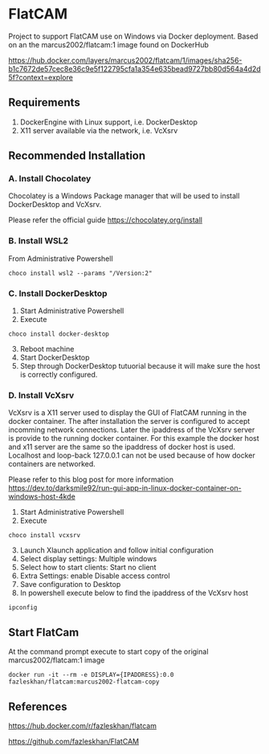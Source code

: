 # FlatCAM

Project to support FlatCAM use on Windows via Docker deployment. 
Based on an the marcus2002/flatcam:1 image found on DockerHub

https://hub.docker.com/layers/marcus2002/flatcam/1/images/sha256-b1c7672de57cec8e36c9e5f122795cfa1a354e635bead9727bb80d564a4d2d5f?context=explore

## Requirements

1. DockerEngine with Linux support, i.e. DockerDesktop
2. X11 server available via the network, i.e. VcXsrv

## Recommended Installation

### A. Install Chocolatey

Chocolatey is a Windows Package manager that will be used to install DockerDesktop and VcXsrv.

Please refer the official guide https://chocolatey.org/install

### B. Install WSL2

From Administrative Powershell
```
choco install wsl2 --params "/Version:2"
```

### C. Install DockerDesktop

1. Start Administrative Powershell
2. Execute
```
choco install docker-desktop
```
3. Reboot machine
4. Start DockerDesktop
5. Step through DockerDesktop tutuorial because it will make sure the host is correctly configured.

### D. Install VcXsrv

VcXsrv is a X11 server used to display the GUI of FlatCAM running in the docker container. 
The after installation the server is configured to accept incomming network connections.
Later the ipaddress of the VcXsrv server is provide to the running docker container.
For this example the docker host and x11 server are the same so the ipaddress of docker host is used.
Localhost and loop-back 127.0.0.1 can not be used because of how docker containers are networked.

Please refer to this blog post for more information https://dev.to/darksmile92/run-gui-app-in-linux-docker-container-on-windows-host-4kde

1. Start Administrative Powershell
2. Execute 
```
choco install vcxsrv
```
3. Launch Xlaunch application and follow initial configuration
4. Select display settings: Multiple windows
5. Select how to start clients: Start no client
6. Extra Settings: enable Disable access control 
7. Save configuration to Desktop 
8. In powershell execute below to find the ipaddress of the VcXsrv host
```
ipconfig
```
## Start FlatCam

At the command prompt execute to start copy of the original marcus2002/flatcam:1 image 

```
docker run -it --rm -e DISPLAY={IPADDRESS}:0.0 fazleskhan/flatcam:marcus2002-flatcam-copy 
```

## References

https://hub.docker.com/r/fazleskhan/flatcam

https://github.com/fazleskhan/FlatCAM
